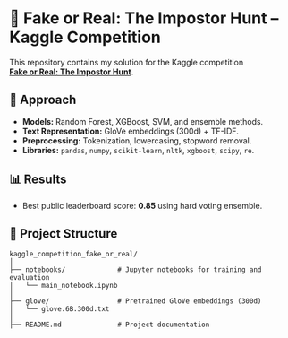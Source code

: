 # 📰 Fake or Real: The Impostor Hunt – Kaggle Competition

This repository contains my solution for the Kaggle competition  
**[Fake or Real: The Impostor Hunt](https://www.kaggle.com/competitions/fake-or-real-the-impostor-hunt)**.

## 🚀 Approach
- **Models:** Random Forest, XGBoost, SVM, and ensemble methods.
- **Text Representation:** GloVe embeddings (300d) + TF-IDF.
- **Preprocessing:** Tokenization, lowercasing, stopword removal.
- **Libraries:** `pandas`, `numpy`, `scikit-learn`, `nltk`, `xgboost`, `scipy`, `re`.

## 📊 Results
- Best public leaderboard score: **0.85** using hard voting ensemble.

## 📂 Project Structure

```plaintext
kaggle_competition_fake_or_real/
│
├── notebooks/             # Jupyter notebooks for training and evaluation
│   └── main_notebook.ipynb
│
├── glove/                 # Pretrained GloVe embeddings (300d)
│   └── glove.6B.300d.txt
│
├── README.md              # Project documentation           
